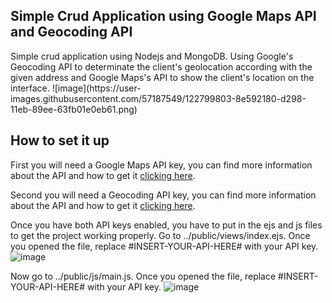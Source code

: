 <h2>Simple Crud Application using Google Maps API and Geocoding API</h2>
Simple crud application using Nodejs and MongoDB. Using Google's Geocoding API to determinate the client's geolocation according with the given address and Google Maps's API to show the client's location on the interface.
![image](https://user-images.githubusercontent.com/57187549/122799803-8e592180-d298-11eb-89ee-63fb01e0eb61.png)

<h2>How to set it up</h2>

First you will need a Google Maps API key, you can find more information about the API and how to get it [clicking here](https://developers.google.com/maps/documentation/javascript/overview#maps_map_simple-javascript).

Second you will need a Geocoding API key, you can find more information about the API and how to get it [clicking here](https://developers.google.com/maps/documentation/geocoding/overview?hl=en).

Once you have both API keys enabled, you have to put in the ejs and js files to get the project working properly. 
Go to ../public/views/index.ejs. Once you opened the file, replace #INSERT-YOUR-API-HERE# with your API key. 
![image](https://user-images.githubusercontent.com/57187549/122799570-40dcb480-d298-11eb-89c1-7611ab1217ca.png)

Now go to ../public/js/main.js. Once you opened the file, replace #INSERT-YOUR-API-HERE# with your API key. 
![image](https://user-images.githubusercontent.com/57187549/122799477-2acef400-d298-11eb-9beb-6a13a1771b74.png)
